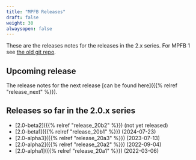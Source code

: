 ```yaml
---
title: "MPFB Releases"
draft: false
weight: 30
alwaysopen: false
---
```


These are the releases notes for the releases in the 2.x series. For MPFB 1 see [the old git repo](https://github.com/makehumancommunity/makehuman-plugin-for-blender).

## Upcoming release

The release notes for the next release [can be found here]({{% relref "release_next" %}}).

## Releases so far in the 2.0.x series

* [2.0-beta2]({{% relref "release_20b2" %}}) (not yet released)
* [2.0-beta1]({{% relref "release_20b1" %}}) (2024-07-23)
* [2.0-alpha3]({{% relref "release_20a3" %}}) (2023-07-13)
* [2.0-alpha2]({{% relref "release_20a2" %}}) (2022-09-04)
* [2.0-alpha1]({{% relref "release_20a1" %}}) (2022-03-06)
